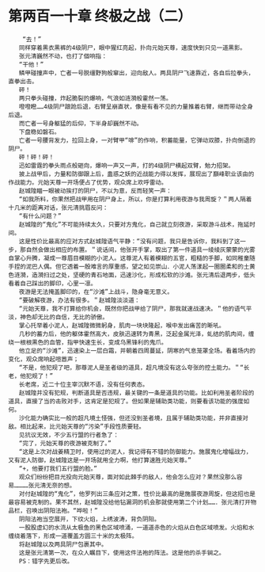 # 第两百一十章 终极之战（二）
        “去！”
       同样穿着黒衣黒裤的4级阴尸，眼中猩红亮起，扑向元始天尊，速度快到只见一道黒影。
       张元清巍然不动，也打了個响指：
       “干他！”
       鳞甲碰撞声中，亡者一号脱缰野狗般窜出，迎向敌人。两具阴尸飞速靠近，各自后拉拳头，直拳出击。
       砰！
       两只拳头碰撞，炸起脆裂的爆响，气浪如涟漪般霍然一荡。
       噔噔瞪……4级阴尸踉跄后退，右臂呈崩直状，像是有看不见的力量推着右臂，继而带动全身后退。
       而亡者一号身躯猛的后仰，下半身却巍然不动。
       下盘稳如磐石。
       亡者一号腰背发力，拉回上身，一对臂甲“啡”的作响，积蓄能量，它弹动双膝，扑向倒退的阴尸。
       砰！砰！砰！
       迅如雷霆的拳头雨点般砸向，爆响一声又一声，打的4级阴尸横起双臂，勉力招架。
       披上战甲后，力量和防御跟上后，蛊惑之妖的近战能力得以发挥，展现出了巔峰职业该由的作战能力。元始天尊一开场便占了优势，观众席上欢呼雷动。
       赵城隍瞄一眼被动挨打的阴尸，不以为意，反而轻笑一声：
       “如我所料，你果然把战甲用在阴尸身上，所以，你是打算利用夜游与我周旋？＂两人隔着十几米的距离对话，张元清挑眉反问：
       “有什么问题？”
       赵城隍的“鬼化”不可能持续太久，只要对方鬼化，自己就立刻夜游，采取游斗战术，拖延时间。
       这是性价比最高的应对方式赵城隍语气平静：“没有问题，我只是告诉你，我料到了这一步，那自然会做出相应的布置。＂说话间，他张开手掌，取出了第一件道具一绫绫灰蒙蒙的光雾自掌心升腾，凝成一尊眉目模糊的小泥人。这尊泥人有着模糊的五官，粗糙的手脚，如同稚童随手捏的泥巴人偶。但它透着一殷难言的厚重感，望之如见崇山．小泥人荡漾起一圈圈柔和的土黄色涟漪，造漪扫过之处，坚硬的青石地面，迅速沙化，形成松软的沙滩。张元清后退两步，低头看着自己踩出的脚印，心里一凛。
       夜游是无法掩盖脚印的，在“沙滩”上战斗，隐身毫无意义。
       “要破解夜游，办法有很多。＂赵城隍淡淡道：
       “元始天尊，我不打算给你机会，既然你把战甲给了阴尸，那我就速战速决。＂他的语气平淡，神色却无比的自信，无比的骄傲。
       掌心托举着小泥人，赵城隍微微躬身，肌肉一块块隆起，喉中发出痛苦的晰吼。
       几秒的蓄力后，他的躯体霍然高大，皮肤迅速转为青黑，泛起金属光泽，虬结的肌肉间，缠绕一根根黒色的血管，指甲快速生长，变成乌黑锋利的鬼爪。
       他立足的“沙滩”，迅速染上一层白霜，并朝着四周蔓延，阴寒的气息笼罩全场。看着场内的变化，观众席响起喧嚣声；
       “不是，他犯规了吧，那尊泥人是圣者级的道具，超凡境没有这么夸张的控土能力。＂“长老，他犯规了！”
       长老席，近二十位主宰沉默不语，没有任何表态。
       赵城隍并没有犯规，判断道具是否违规，最关键的一条是道具的功能。比如利用圣者阶段的道具，直接了当的击败对手，这肯定是犯规了。但如果是辅助类功能，则要看该功能的强度如何。
       沙化能力确实比一般的超凡境土怪强，但还没到圣者境，且属于辅助类功能，并非直接对敌。相比起来，比元始天尊的“污染”手段性质要轻。
       见抗议无效，不少五行盟的行者急了：
       “完了，元始天尊的夜游被克制了。”
       “这是上次对战姜精卫时，使用过的泥人，我记得有不错的防御能力。施展鬼化增幅战力，又有泥人防御，赵城隍这是一开场就用全力啊，他打算速胜元始天尊。”
       “+，他要打我们五行盟的脸。”
       观众们纷纷把目光投向元始天尊，面对如此棘手的敌人，他会怎么应对？果然没那么容易…………张元清无奈的想。
       对付赵城隍的“鬼化”，他罗列出三条应对之策，性价比最高的是施展夜游周旋，但这招也是最容易被克制的。果不其然，赵城隍没给他钻漏洞的机会那就使用第二个计划……．张元清打开物品栏，召唤出阴阳法袍。“哗啦！”
       阴阳法袍当空展开，下纹火焰，上绣波涛，背负阴阳。
       一股股虚幻的水流从太极鱼的黑色区域喷涌，一道道赤色的火焰从白色区域喷发。火焰和水缠绕着落下，形成一道覆盖方圆三十米的太极阵。
       将赵城隍以及两具阴尸包裹其中。
       这是张元清第一次，在众人瞩目下，使用这件法袍的阵法。这是他的杀手锏之。
       PS：错字先更后改。